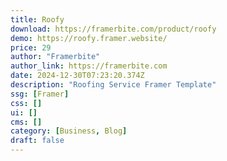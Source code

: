 ```yaml
---
title: Roofy
download: https://framerbite.com/product/roofy
demo: https://roofy.framer.website/
price: 29
author: "Framerbite"
author_link: https://framerbite.com
date: 2024-12-30T07:23:20.374Z
description: "Roofing Service Framer Template"
ssg: [Framer]
css: []
ui: []
cms: []
category: [Business, Blog]
draft: false
---
```

